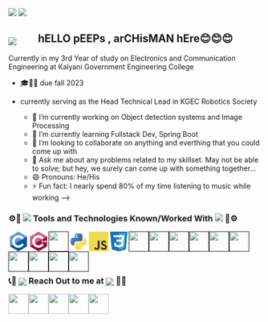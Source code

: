 <img src="https://giffiles.alphacoders.com/209/209661.gif" width="280" heigth="420"/> <img src="https://c.tenor.com/-K2MPdlOsxkAAAAC/digital-welcome.gif" heigth="420" width="280"/> 

## hELLO pEEPs <img src="https://media4.giphy.com/media/XHwTHsi22ubL1o6Yf5/200.gif?cid=95b27944905a8e48b4c4b4321ed188db6c3fde36558a1c25&rid=200.gif&ct=s" width="59px;" style="padding-top: 10px; float: left;"> , arCHisMAN hEre😊😊😊

 Currently in my 3rd Year of study on Electronics and Communication Engineering at Kalyani Government Engineering College <br>
- 🎓👨‍🎓 due fall 2023 <br>
- currently serving as the Head Technical Lead in KGEC Robotics Society <br>
                  
   - 🔭 I’m currently working on Object detection systems and Image Processing
   - 🌱 I’m currently learning Fullstack Dev, Spring Boot
   - 👯 I’m looking to collaborate on anything and everthing that you could come up with
   - 💬 Ask me about any problems related to my skillset. May not be able to solve; but hey, we surely can come up with something together...
   - 😄 Pronouns: He/His
   - ⚡ Fun fact: I nearly spend 80% of my time listening to music while working 
-->

### ⚙️🔧 <img src="https://github.com/TheDudeThatCode/TheDudeThatCode/blob/db8f1cbd38ac0ae2a08f36f961096dbd59a02393/Assets/Developer.gif" width="59px;"> Tools and Technologies Known/Worked With <img src="https://github.com/TheDudeThatCode/TheDudeThatCode/blob/db8f1cbd38ac0ae2a08f36f961096dbd59a02393/Assets/Developer.gif" width="59px;"> 🔧⚙️ <br/>
[<img align = "left" width = "40px" height = "40px" src = "https://github.com/devicons/devicon/blob/master/icons/c/c-original.svg"/>]()
[<img align = "left" width = "40px" height = "40px" src = "https://github.com/devicons/devicon/blob/master/icons/cplusplus/cplusplus-original.svg"/>]()
[<img align = "left" width = "40px" height = "40px" src = "https://cdn.jsdelivr.net/gh/devicons/devicon/icons/java/java-original-wordmark.svg"/>]()
[<img align = "left" width = "40px" height = "40px" src = "https://github.com/devicons/devicon/blob/master/icons/python/python-original.svg"/>]()
[<img align = "left" width = "40px" height = "40px" src = "https://github.com/devicons/devicon/blob/master/icons/javascript/javascript-original.svg"/>]()
[<img align = "left" width="40px" height="40px" src="https://github.com/devicons/devicon/blob/master/icons/css3/css3-original.svg"/>]()
[<img align = "left" width = "40px" height = "40px" src = "https://cdn.jsdelivr.net/gh/devicons/devicon/icons/php/php-plain.svg"/>]()
[<img align = "left" width = "40px" height = "40px" src = "https://cdn.jsdelivr.net/gh/devicons/devicon/icons/html5/html5-original-wordmark.svg"/>]()
[<img align = "left" width = "40px" height = "40px" src = "https://cdn.jsdelivr.net/gh/devicons/devicon/icons/tensorflow/tensorflow-original.svg"/>]()
[<img align = "left" width = "40px" height = "40px" src = "https://symbols.getvecta.com/stencil_90/39_opencv-icon.247c70711b.svg"/>]()
[<img align = "left" width = "40px" height = "40px" src = "https://cdn.jsdelivr.net/gh/devicons/devicon/icons/vscode/vscode-original.svg"/>]()
[<img align = "left" width = "40px" height = "40px" src = "https://cdn.jsdelivr.net/gh/devicons/devicon/icons/arduino/arduino-original.svg"/>]()
[<img align = "left" width = "40px" height = "40px" src = "https://cdn.jsdelivr.net/gh/devicons/devicon/icons/git/git-original.svg"/>]()
[<img align = "left" width = "40px" height = "40px" src = "https://cdn.jsdelivr.net/gh/devicons/devicon/icons/aftereffects/aftereffects-original.svg"/>]()
[<img align = "left" width = "40px" height = "40px" src = "https://cdn.jsdelivr.net/gh/devicons/devicon/icons/photoshop/photoshop-line.svg"/>]()
[<img align = "left" width = "40px" height = "40px" src = "https://cdn.jsdelivr.net/gh/devicons/devicon/icons/premierepro/premierepro-original.svg"/>]() <br />

<br>
<br>

### 📞📧 <img align="center" src="https://github.com/TheDudeThatCode/TheDudeThatCode/blob/master/Assets/Handshake.gif" width="79px"> Reach Out to me at <img align="center" src="https://github.com/TheDudeThatCode/TheDudeThatCode/blob/master/Assets/Handshake.gif" width="79px"> 📧📞 ###
 [<img align = "left" width = "40px" height = "40px" src = "https://cdn.jsdelivr.net/gh/devicons/devicon/icons/linkedin/linkedin-original.svg"/>](https://www.linkedin.com/in/das-archisman-10027001/)
 [<img align = "left" width = "40px" height = "40px" src = "https://cdn.jsdelivr.net/gh/devicons/devicon/icons/twitter/twitter-original.svg"/>](https://twitter.com/Archism07434046)
 [<img align = "left" width = "40px" height = "40px" src = "https://cdn.jsdelivr.net/gh/devicons/devicon/icons/github/github-original.svg"/>](https://github.com/nightKnight112)
 [<img align = "left" width = "40px" height = "40px" src = "https://upload.wikimedia.org/wikipedia/commons/thumb/9/96/Instagram.svg/1200px-Instagram.svg.png"/>](https://www.instagram.com/archisman.das.165/?hl=en)
 [<img align = "left" width = "40px" height = "40px" src = "https://4.bp.blogspot.com/-V7wonDKo0Xo/XEB06ZwAZwI/AAAAAAAAG8A/qwb9DNIlUpYe5GrDmfQyjeFQ9y3MY04RgCK4BGAYYCw/s1600/Gmail%2BLogo.png"/>](archisman112358@gmail.com)
